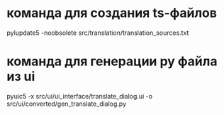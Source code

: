 # команда для создания ts-файлов
pylupdate5 -noobsolete src/translation/translation_sources.txt 

# команда для генерации py файла из ui
pyuic5 -x src/ui/ui_interface/translate_dialog.ui -o src/ui/converted/gen_translate_dialog.py